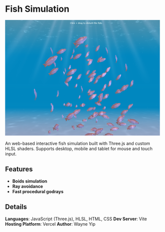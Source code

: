 # Fish Simulation
![screenshot](https://raw.githubusercontent.com/wayneyip/fishtank/main/docs/wayne_ocean_v1.png)

An web-based interactive fish simulation built with Three.js and custom HLSL shaders. Supports desktop, mobile and tablet for mouse and touch input.

## Features
- **Boids simulation**
- **Ray avoidance**
- **Fast procedural godrays**

## Details
**Languages**: JavaScript (Three.js), HLSL, HTML, CSS
**Dev Server**: Vite
**Hosting Platform**: Vercel
**Author**: Wayne Yip
